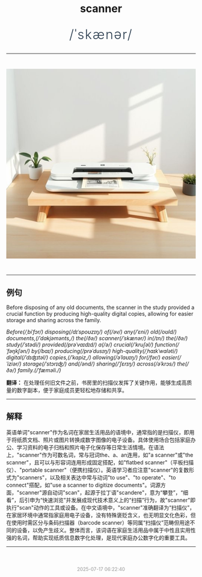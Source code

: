 <div align="center">

# scanner

<div style="margin: 30px 0;">
<h1 style="font-size: 2.5em; font-weight: 300; letter-spacing: 2px; margin: 0; color: #2c3e50;">
/ˈskænər/
</h1>
</div>

</div>

---

<div align="center" style="margin: 40px 0;">

![scanner](images/scanner.png)

</div>

---

## 例句

Before disposing of any old documents, the scanner in the study provided a crucial function by producing high-quality digital copies, allowing for easier storage and sharing across the family.

*Before(/ˌbiˈfɔr/) disposing(/dɪˈspoʊzɪŋ/) of(/əv/) any(/ˈɛni/) old(/oʊld/) documents,(/ˈdɑkjəmənts,/) the(/ðə/) scanner(/ˈskænər/) in(/ɪn/) the(/ðə/) study(/ˈstədi/) provided(/prəˈvaɪdɪd/) a(/ə/) crucial(/ˈkruʃəl/) function(/ˈfəŋkʃən/) by(/baɪ/) producing(/prəˈdusɪŋ/) high-quality(/ˌhaɪkˈwɑləti/) digital(/ˈdɪʤɪtəl/) copies,(/ˈkɑpiz,/) allowing(/əˈlaʊɪŋ/) for(/fər/) easier(/ˈiziər/) storage(/ˈstɔrɪʤ/) and(/ənd/) sharing(/ˈʃɛrɪŋ/) across(/əˈkrɔs/) the(/ðə/) family.(/ˈfæməli./)*

**翻译：** 在处理任何旧文件之前，书房里的扫描仪发挥了关键作用，能够生成高质量的数字副本，便于家庭成员更轻松地存储和共享。

---

## 解释

英语单词"scanner"作为名词在家居生活用品的语境中，通常指的是扫描仪，即用于将纸质文档、照片或图片转换成数字图像的电子设备。具体使用场合包括家庭办公、学习资料的电子归档和照片电子化保存等日常生活情境。在语法上，"scanner"作为可数名词，常与冠词the、a、an连用，如"a scanner"或"the scanner"，且可以与形容词连用形成固定搭配，如"flatbed scanner"（平板扫描仪）、"portable scanner"（便携扫描仪）。英语学习者应注意"scanner"的复数形式为"scanners"，以及相关表达中常与动词"to use"、"to operate"、"to connect"搭配，如"use a scanner to digitize documents"。词源方面，"scanner"源自动词"scan"，起源于拉丁语"scandere"，意为“攀登”，“细看”，后引申为“快速浏览”并发展成现代技术意义上的“扫描”行为，故"scanner"即执行"scan"动作的工具或设备。在中文语境中，"scanner"准确翻译为“扫描仪”，在家居环境中通常指家庭用电子设备，没有特殊褒贬含义，也无明显文化色彩，但在使用时需区分与条码扫描器（barcode scanner）等同属“扫描仪”范畴但用途不同的设备，以免产生歧义。整体而言，该词语在家庭生活用品中属于中性且实用性强的名词，帮助实现纸质信息数字化处理，是现代家庭办公数字化的重要工具。


---

<div align="center" style="margin-top: 50px;">
<small style="color: #999; font-size: 0.9em;">2025-07-17 06:22:40</small>
</div>
